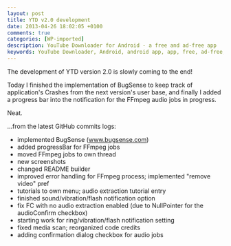 ```yaml
---
layout: post
title: YTD v2.0 development
date: 2013-04-26 18:02:05 +0100
comments: true
categories: [WP-imported]
description: YouTube Downloader for Android - a free and ad-free app
keywords: YouTube Downloader, Android, android app, app, free, ad-free, no ads, dentex, video, YouTube, downloader
---
```


The development of YTD version 2.0 is slowly coming to the end!

Today I finished the implementation of BugSense to keep track of application's Crashes from the next version's user base, and finally I added a progress bar into the notification for the FFmpeg audio jobs in progress.

Neat.

...from the latest GitHub commits logs:
	
  * implemented BugSense (www.bugsense.com)
  * added progressBar for FFmpeg jobs
  * moved FFmpeg jobs to own thread
  * new screenshots
  * changed README builder
  * improved error handling for FFmpeg process; implemented "remove video" pref
  * tutorials to own menu; audio extraction tutorial entry
  * finished sound/vibration/flash notification option
  * fix FC with no audio extraction enabled (due to NullPointer for the audioConfirm checkbox)
  * starting work for ring/vibration/flash notification setting
  * fixed media scan; reorganized code credits
  * adding confirmation dialog checkbox for audio jobs
